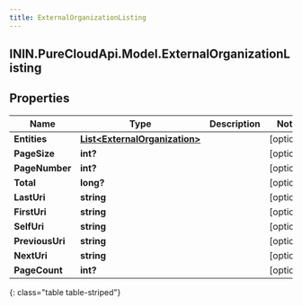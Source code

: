 ```yaml
---
title: ExternalOrganizationListing
---
```

## ININ.PureCloudApi.Model.ExternalOrganizationListing

## Properties

|Name | Type | Description | Notes|
|------------ | ------------- | ------------- | -------------|
| **Entities** | [**List&lt;ExternalOrganization&gt;**](ExternalOrganization.html) |  | [optional] |
| **PageSize** | **int?** |  | [optional] |
| **PageNumber** | **int?** |  | [optional] |
| **Total** | **long?** |  | [optional] |
| **LastUri** | **string** |  | [optional] |
| **FirstUri** | **string** |  | [optional] |
| **SelfUri** | **string** |  | [optional] |
| **PreviousUri** | **string** |  | [optional] |
| **NextUri** | **string** |  | [optional] |
| **PageCount** | **int?** |  | [optional] |
{: class="table table-striped"}


